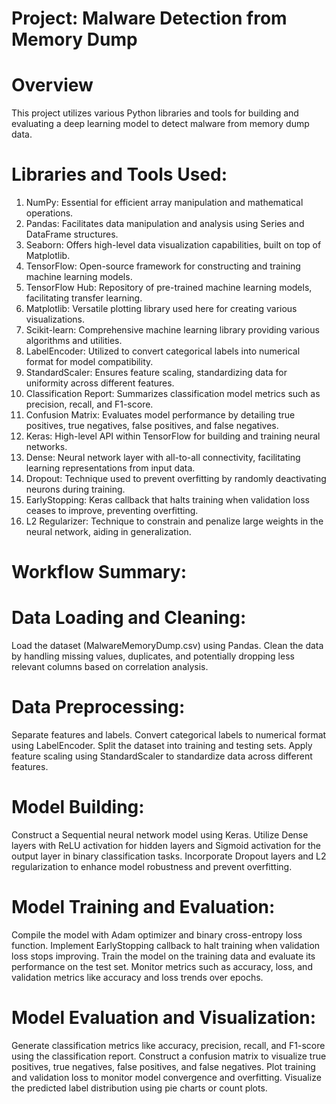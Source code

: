 # Project: Malware Detection from Memory Dump
# Overview
This project utilizes various Python libraries and tools for building and evaluating a deep learning model to detect malware from memory dump data.

# Libraries and Tools Used:
1) NumPy: Essential for efficient array manipulation and mathematical operations.
2) Pandas: Facilitates data manipulation and analysis using Series and DataFrame structures.
3) Seaborn: Offers high-level data visualization capabilities, built on top of Matplotlib.
4) TensorFlow: Open-source framework for constructing and training machine learning models.
5) TensorFlow Hub: Repository of pre-trained machine learning models, facilitating transfer learning.
6) Matplotlib: Versatile plotting library used here for creating various visualizations.
7) Scikit-learn: Comprehensive machine learning library providing various algorithms and utilities.
8) LabelEncoder: Utilized to convert categorical labels into numerical format for model compatibility.
9) StandardScaler: Ensures feature scaling, standardizing data for uniformity across different features.
10) Classification Report: Summarizes classification model metrics such as precision, recall, and F1-score.
11) Confusion Matrix: Evaluates model performance by detailing true positives, true negatives, false positives, and false negatives.
12) Keras: High-level API within TensorFlow for building and training neural networks.
13) Dense: Neural network layer with all-to-all connectivity, facilitating learning representations from input data.
14) Dropout: Technique used to prevent overfitting by randomly deactivating neurons during training.
15) EarlyStopping: Keras callback that halts training when validation loss ceases to improve, preventing overfitting.
16) L2 Regularizer: Technique to constrain and penalize large weights in the neural network, aiding in generalization.

# Workflow Summary:

# Data Loading and Cleaning:

Load the dataset (MalwareMemoryDump.csv) using Pandas.
Clean the data by handling missing values, duplicates, and potentially dropping less relevant columns based on correlation analysis.

# Data Preprocessing:

Separate features and labels.
Convert categorical labels to numerical format using LabelEncoder.
Split the dataset into training and testing sets.
Apply feature scaling using StandardScaler to standardize data across different features.

# Model Building:

Construct a Sequential neural network model using Keras.
Utilize Dense layers with ReLU activation for hidden layers and Sigmoid activation for the output layer in binary classification tasks.
Incorporate Dropout layers and L2 regularization to enhance model robustness and prevent overfitting.

# Model Training and Evaluation:

Compile the model with Adam optimizer and binary cross-entropy loss function.
Implement EarlyStopping callback to halt training when validation loss stops improving.
Train the model on the training data and evaluate its performance on the test set.
Monitor metrics such as accuracy, loss, and validation metrics like accuracy and loss trends over epochs.

# Model Evaluation and Visualization:

Generate classification metrics like accuracy, precision, recall, and F1-score using the classification report.
Construct a confusion matrix to visualize true positives, true negatives, false positives, and false negatives.
Plot training and validation loss to monitor model convergence and overfitting.
Visualize the predicted label distribution using pie charts or count plots.
